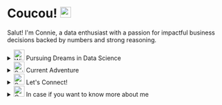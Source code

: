 <h1> Coucou! <img src="https://raw.githubusercontent.com/Tarikul-Islam-Anik/Animated-Fluent-Emojis/master/Emojis/Hand%20gestures/Hand%20with%20Fingers%20Splayed%20Medium-Light%20Skin%20Tone.png" alt="Hand with Fingers Splayed Medium-Light Skin Tone" width="25" height="25" /> </h1>

Salut! I'm Connie, a data enthusiast with a passion for impactful business decisions backed by numbers and strong reasoning.

<details>
<summary> <img src="https://raw.githubusercontent.com/Tarikul-Islam-Anik/Animated-Fluent-Emojis/master/Emojis/Travel%20and%20places/Wind%20Face.png" alt="Wind Face" width="25" height="25" /> Pursuing Dreams in Data Science</summary>

My goal is to leverage the power of data to make impactful decisions that not only drive sustainable business growth but also create a ripple effect of positive cycles, ultimately contributing to positive societal changes.

</details>

<details>
<summary>
<img src="https://raw.githubusercontent.com/Tarikul-Islam-Anik/Animated-Fluent-Emojis/master/Emojis/Travel%20and%20places/Sailboat.png" alt="Sailboat" width="25" height="25" /> Current Adventure
</summary>

Currently, my coding adventure is centred around mastering Python for data analysis. 

But I also have experiences in other languages which are: </br>

<img src = "https://img.shields.io/badge/Python-3776AB?style=for-the-badge&logo=python&logoColor=white"> <img src = "https://img.shields.io/badge/HTML-239120?style=for-the-badge&logo=html5&logoColor=white"> <img src = "https://img.shields.io/badge/CSS-239120?&style=for-the-badge&logo=css3&logoColor=white">

</details>


<details>
<summary>
<img src="https://raw.githubusercontent.com/Tarikul-Islam-Anik/Animated-Fluent-Emojis/master/Emojis/Travel%20and%20places/Sun%20with%20Face.png" alt="Sun with Face" width="25" height="25" /> Let's Connect! 
</summary>
  
<a href = "https://www.instagram.com/lipconny/"><img src = "https://img.shields.io/badge/Instagram-E4405F?style=for-the-badge&logo=instagram&logoColor=white"></a>
<a href = "mailto:lipconny@gmail.com"><img src="https://img.shields.io/badge/Gmail-D14836?style=for-the-badge&logo=gmail&logoColor=white"></a>
</details>

<details>
<summary>
<img src="https://raw.githubusercontent.com/Tarikul-Islam-Anik/Animated-Fluent-Emojis/master/Emojis/Travel%20and%20places/Convenience%20Store.png" alt="Convenience Store" width="25" height="25" /> In case if you want to know more about me
</summary>
<img src = "http://mazassumnida.wtf/api/generate_badge?boj=goranni2">
<img src = "https://github-readme-stats.vercel.app/api/top-langs/?username=Conni2&layout=compact">
</details>

